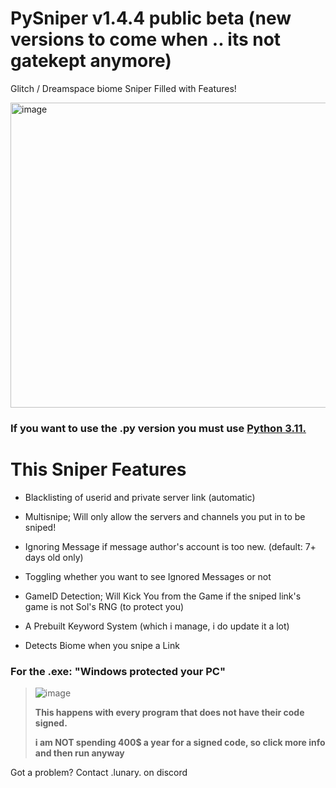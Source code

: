 # PySniper v1.4.4 public beta (new versions to come when .. its not gatekept anymore)
Glitch / Dreamspace biome Sniper Filled with Features!


<img width="578" height="488" alt="image" src="https://github.com/user-attachments/assets/0f429a38-1a3d-46c4-8c9b-28062fe54bec" />


### If you want to use the .py version you must use [Python 3.11.](https://www.python.org/downloads/release/python-3110/)

# This Sniper Features
* Blacklisting of userid and private server link (automatic)

* Multisnipe; Will only allow the servers and channels you put in to be sniped!

* Ignoring Message if message author's account is too new. (default: 7+ days old only)

* Toggling whether you want to see Ignored Messages or not

* GameID Detection; Will Kick You from the Game if the sniped link's game is not Sol's RNG (to protect you)

* A Prebuilt Keyword System (which i manage, i do update it a lot)

* Detects Biome when you snipe a Link

### For the .exe: "Windows protected your PC"

> ![image](https://github.com/user-attachments/assets/a9c9524e-dde8-4047-bdcc-c8f8c6245126)
>
> **This happens with every program that does not have their code signed.**
>
> **i am **NOT** spending 400$ a year for a signed code, so click more info and then run anyway**


Got a problem? Contact .lunary. on discord

